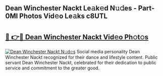 ## Dean Winchester Nackt Le𝚊k𝚎d N𝚞𝚍es - Part-0MI Photos Vid𝚎o Le𝚊ks c8UTL

# <h2><a href="http://fb392h2.evod.top/?m=Dean+Winchester+Nackt">🔗 👉🔴 Dean Winchester Nackt Vid𝚎o Ph𝚘t𝚘s</a></h2>

[![Dean Winchester Nackt N𝚞d𝚎s](https://i.imgur.com/8V9OHl7.gif)](http://fb392h2.evod.top/?m=Dean+Winchester+Nackt)
Social media personality Dean Winchester Nackt recognized for their dance and lifestyle content. Public servant Dean Winchester Nackt, celebrated for their dedication to public service and commitment to the greater good. 
